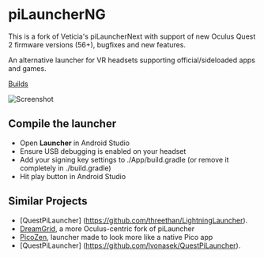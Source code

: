 # piLauncherNG
This is a fork of Veticia's piLauncherNext with support of new Oculus Quest 2 firmware versions (56+), bugfixes and new features.
 
An alternative launcher for VR headsets supporting official/sideloaded apps and games.

[Builds](https://github.com/ValentineShilov/PiLauncherNG/releases)

![Screenshot](https://github.com/ValentineShilov/PiLauncherNG/blob/main/SCREENSHOT.png?raw=true)

## Compile the launcher
* Open **Launcher** in Android Studio
* Ensure USB debugging is enabled on your headset
* Add your signing key settings to ./App/build.gradle (or remove it completely in ./build.gradle)
* Hit play button in Android Studio

## Similar Projects
* [QuestPiLauncher] (https://github.com/threethan/LightningLauncher).
* [DreamGrid](https://github.com/basti564/DreamGrid), a more Oculus-centric fork of piLauncher
* [PicoZen](https://github.com/barnabwhy/PicoZen), launcher made to look more like a native Pico app
* [QuestPiLauncher] (https://github.com/lvonasek/QuestPiLauncher).